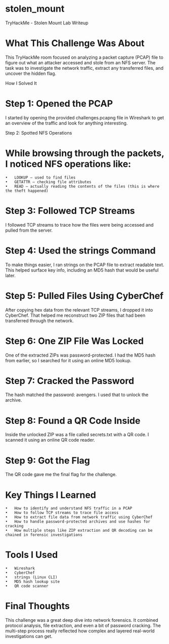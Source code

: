 # stolen_mount
TryHackMe - Stolen Mount Lab Writeup

# What This Challenge Was About

This TryHackMe room focused on analyzing a packet capture (PCAP) file to figure out what an attacker accessed and stole from an NFS server. The task was to investigate the network traffic, extract any transferred files, and uncover the hidden flag.


How I Solved It

# Step 1: Opened the PCAP

I started by opening the provided challenges.pcapng file in Wireshark to get an overview of the traffic and look for anything interesting.

Step 2: Spotted NFS Operations

# While browsing through the packets, I noticed NFS operations like:
	•	LOOKUP – used to find files
	•	GETATTR – checking file attributes
	•	READ – actually reading the contents of the files (this is where the theft happened)

# Step 3: Followed TCP Streams

I followed TCP streams to trace how the files were being accessed and pulled from the server.

# Step 4: Used the strings Command

To make things easier, I ran strings on the PCAP file to extract readable text. This helped surface key info, including an MD5 hash that would be useful later.

# Step 5: Pulled Files Using CyberChef

After copying hex data from the relevant TCP streams, I dropped it into CyberChef. That helped me reconstruct two ZIP files that had been transferred through the network.

# Step 6: One ZIP File Was Locked

One of the extracted ZIPs was password-protected. I had the MD5 hash from earlier, so I searched for it using an online MD5 lookup.

# Step 7: Cracked the Password

The hash matched the password: avengers. I used that to unlock the archive.

# Step 8: Found a QR Code Inside

Inside the unlocked ZIP was a file called secrets.txt with a QR code. I scanned it using an online QR code reader.

# Step 9: Got the Flag

The QR code gave me the final flag for the challenge.


# Key Things I Learned
	•	How to identify and understand NFS traffic in a PCAP
	•	How to follow TCP streams to trace file access
	•	How to extract file data from network traffic using CyberChef
	•	How to handle password-protected archives and use hashes for cracking
	•	How multiple steps like ZIP extraction and QR decoding can be chained in forensic investigations


# Tools I Used
	•	Wireshark
	•	CyberChef
	•	strings (Linux CLI)
	•	MD5 hash lookup site
	•	QR code scanner



# Final Thoughts

This challenge was a great deep dive into network forensics. It combined protocol analysis, file extraction, and even a bit of password cracking. The multi-step process really reflected how complex and layered real-world investigations can get.
